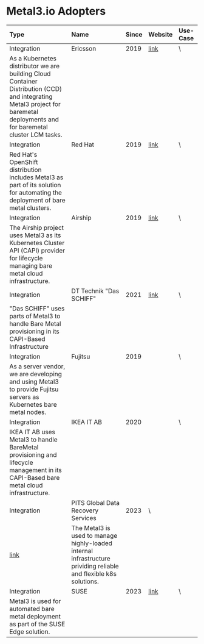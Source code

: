# Metal3.io Adopters

| Type | Name | Since | Website | Use-Case |
|:-|:-|:-|:-|:-|
| Integration | Ericsson | 2019 | [link](https://www.ericsson.com/en/portfolio/digital-services/cloud-infrastructure/cloud-container-distribution) |\
As a Kubernetes distributor we are building Cloud Container Distribution (CCD) and integrating Metal3 project for baremetal deployments and for baremetal cluster LCM tasks. |
| Integration | Red Hat | 2019 | [link](https://docs.openshift.com/container-platform/4.8/installing/installing_bare_metal_ipi/ipi-install-overview.html) |\
Red Hat's OpenShift distribution includes Metal3 as part of its solution for automating the deployment of bare metal clusters. |
| Integration | Airship | 2019 | [link](https://www.airshipit.org/) |\
The Airship project uses Metal3 as its Kubernetes Cluster API (CAPI) provider for lifecycle managing bare metal cloud infrastructure. |
| Integration | DT Technik "Das SCHIFF" | 2021 | [link](https://github.com/telekom/das-schiff) |\
"Das SCHIFF" uses parts of Metal3 to handle Bare Metal provisioning in its CAPI-Based Infrastructure |
| Integration | Fujitsu | 2019 | |\
As a server vendor, we are developing and using Metal3 to provide Fujitsu servers as Kubernetes bare metal nodes. |
| Integration | IKEA IT AB | 2020 | |\
IKEA IT AB uses Metal3 to handle BareMetal provisioning and lifecycle management in its CAPI-Based bare metal cloud infrastructure. |
| Integration | PITS Global Data Recovery Services | 2023 |\
[link](https://pitsdatarecovery.net/)| The Metal3 is used to manage highly-loaded internal infrastructure prividing reliable and flexible k8s solutions. |
| Integration | SUSE | 2023 | [link](https://suse-edge.github.io)|\
Metal3 is used for automated bare metal deployment as part of the SUSE Edge solution. |
